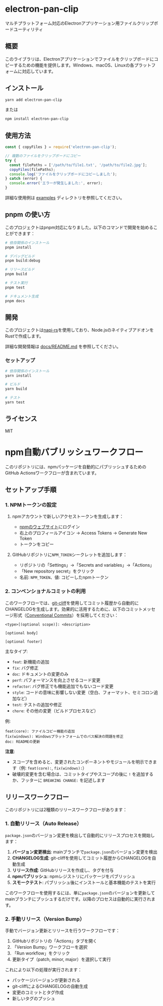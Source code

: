 # electron-pan-clip

マルチプラットフォーム対応のElectronアプリケーション用ファイルクリップボードユーティリティ

## 概要

このライブラリは、Electronアプリケーションでファイルをクリップボードにコピーするための機能を提供します。Windows、macOS、Linuxの各プラットフォームに対応しています。

## インストール

```bash
yarn add electron-pan-clip
```

または

```bash
npm install electron-pan-clip
```

## 使用方法

```javascript
const { copyFiles } = require('electron-pan-clip');

// 複数のファイルをクリップボードにコピー
try {
  const filePaths = ['/path/to/file1.txt', '/path/to/file2.jpg'];
  copyFiles(filePaths);
  console.log('ファイルをクリップボードにコピーしました');
} catch (error) {
  console.error('エラーが発生しました:', error);
}
```

詳細な使用例は [examples](./examples) ディレクトリを参照してください。

## pnpm の使い方

このプロジェクトはpnpm対応になりました。以下のコマンドで開発を始めることができます：

```bash
# 依存関係のインストール
pnpm install

# デバッグビルド
pnpm build:debug

# リリースビルド
pnpm build

# テスト実行
pnpm test

# ドキュメント生成
pnpm docs
```

## 開発

このプロジェクトは[napi-rs](https://napi.rs/)を使用しており、Node.jsのネイティブアドオンをRustで作成します。

詳細な開発情報は [docs/README.md](./docs/README.md) を参照してください。

### セットアップ

```bash
# 依存関係のインストール
yarn install

# ビルド
yarn build

# テスト
yarn test
```

## ライセンス

MIT

# npm自動パブリッシュワークフロー

このリポジトリには、npmパッケージを自動的にパブリッシュするためのGitHub Actionsワークフローが含まれています。

## セットアップ手順

### 1. NPMトークンの設定

1. npmアカウントで新しいアクセストークンを生成します：
   - [npmのウェブサイト](https://www.npmjs.com/)にログイン
   - 右上のプロフィールアイコン → Access Tokens → Generate New Token
   - トークンをコピー

2. GitHubリポジトリに`NPM_TOKEN`シークレットを追加します：
   - リポジトリの「Settings」→「Secrets and variables」→「Actions」
   - 「New repository secret」をクリック
   - 名前: `NPM_TOKEN`、値: コピーしたnpmトークン

### 2. コンベンショナルコミットの利用

このワークフローでは、[git-cliff](https://github.com/orhun/git-cliff)を使用してコミット履歴から自動的にCHANGELOGを生成します。効果的に活用するために、以下のコミットメッセージ形式（[Conventional Commits](https://www.conventionalcommits.org/)）を採用してください：

```
<type>[(optional scope)]: <description>

[optional body]

[optional footer]
```

主なタイプ:
- `feat`: 新機能の追加
- `fix`: バグ修正
- `doc`: ドキュメントの変更のみ
- `perf`: パフォーマンスを向上させるコード変更
- `refactor`: バグ修正でも機能追加でもないコード変更
- `style`: コードの意味に影響しない変更（空白、フォーマット、セミコロン追加など）
- `test`: テストの追加や修正
- `chore`: その他の変更（ビルドプロセスなど）

例:
```
feat(core): ファイルコピー機能の追加
fix(windows): Windowsプラットフォームでのパス解決の問題を修正
doc: READMEの更新
```

**注意**:
- スコープを含めると、変更されたコンポーネントやモジュールを明示できます（例: `feat(core):`, `fix(windows):`）
- 破壊的変更を含む場合は、コミットタイプやスコープの後に `!` を追加するか、フッターに `BREAKING CHANGE:` を記述します

## リリースワークフロー

このリポジトリには2種類のリリースワークフローがあります：

### 1. 自動リリース（Auto Release）

`package.json`のバージョン変更を検出して自動的にリリースプロセスを開始します：

1. **バージョン変更検出**: mainブランチで`package.json`のバージョン変更を検出
2. **CHANGELOG生成**: git-cliffを使用してコミット履歴からCHANGELOGを自動生成
3. **リリース作成**: GitHubリリースを作成し、タグを付与
4. **npmパブリッシュ**: npmレジストリにパッケージをパブリッシュ
5. **スモークテスト**: パブリッシュ後にインストールと基本機能のテストを実行

このワークフローを使用するには、単に`package.json`のバージョンを更新してmainブランチにプッシュするだけです。以降のプロセスは自動的に実行されます。

### 2. 手動リリース（Version Bump）

手動でバージョン更新とリリースを行うワークフローです：

1. GitHubリポジトリの「Actions」タブを開く
2. 「Version Bump」ワークフローを選択
3. 「Run workflow」をクリック
4. 更新タイプ（patch, minor, major）を選択して実行

これにより以下の処理が実行されます：
- パッケージバージョンが更新される
- git-cliffによるCHANGELOGの自動生成
- 変更のコミットとタグ作成
- 新しいタグのプッシュ